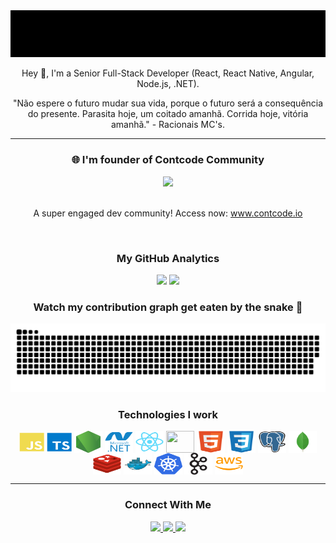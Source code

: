 <div align="center">
  <img src="https://github.com/eduardoboares/eduardoboares/blob/main/gifs/readme-my-name2.gif" alt="animated" />
</div>

<p align="center">
  Hey 👋, I'm a Senior Full-Stack Developer (React, React Native, Angular, Node.js, .NET).
</p>
<p align="center">
   "Não espere o futuro mudar sua vida, porque o futuro será a consequência do presente. Parasita hoje, um coitado amanhã. Corrida hoje, vitória amanhã." - Racionais MC's.
</p>

---

<h3 align="center">🌐 I'm founder of Contcode Community</h3>
<div align="center">
  <a href="https://www.contcode.io">
    <img width="504" src="https://www.contcode.io/images/contcode-logo.png">
  </a>
</div>
<br />
<p align="center">
  A super engaged dev community! Access now:
  <a href="https://www.contcode.io">
    www.contcode.io
  </a>
</p>
<br />
<h3 align="center">My GitHub Analytics</h3>
<p align="center">
  <img height="150px" src="https://github-readme-streak-stats.herokuapp.com?user=eduardoboares&theme=midnight-purple&hide_border=true&border_radius=0&date_format=j%2Fn%5B%2FY%5D&card_width=435" />
   <img height="150px" src="https://github-readme-stats-git-masterrstaa-rickstaa.vercel.app/api/top-langs/?username=eduardoboares&layout=compact&theme=midnight-purple&hide_border=true" />
</p>

<div align="center">
  <h3 align="center">Watch my contribution graph get eaten by the snake 🐍</h3>
  
  <img src="https://github.com/eduardoboares/eduardoboares/blob/output/github-contribution-grid-snake.svg" alt="animated" />
</div>

<h3 align="center">Technologies I work</h3>

<div align="center">
  <img align="center" height="30" width="40" src="https://raw.githubusercontent.com/devicons/devicon/master/icons/javascript/javascript-plain.svg">
  <img align="center" height="30" width="40" src="https://raw.githubusercontent.com/devicons/devicon/master/icons/typescript/typescript-plain.svg">
  <img align="center" height="35" width="45" src="https://raw.githubusercontent.com/devicons/devicon/master/icons/nodejs/nodejs-original.svg">
  <img align="center" height="35" width="45" src="https://github.com/devicons/devicon/blob/master/icons/dot-net/dot-net-plain-wordmark.svg">
  <img align="center" height="35" width="45" src="https://raw.githubusercontent.com/devicons/devicon/master/icons/react/react-original.svg">
  <img align="center" height="35" width="45" src="https://cdn.jsdelivr.net/gh/devicons/devicon/icons/angularjs/angularjs-original.svg">
  <img align="center" height="35" width="45" src="https://raw.githubusercontent.com/devicons/devicon/master/icons/html5/html5-original.svg">
  <img align="center" height="35" width="45" src="https://raw.githubusercontent.com/devicons/devicon/master/icons/css3/css3-original.svg">
  <img align="center" height="35" width="45" src="https://raw.githubusercontent.com/devicons/devicon/master/icons/postgresql/postgresql-original.svg">
  <img align="center" height="35" width="45" src="https://raw.githubusercontent.com/devicons/devicon/master/icons/mongodb/mongodb-original.svg">
  <img align="center" height="35" width="45" src="https://raw.githubusercontent.com/devicons/devicon/master/icons/redis/redis-original.svg">
  <img align="center" height="35" width="45" src="https://raw.githubusercontent.com/devicons/devicon/master/icons/docker/docker-original.svg">
  <img align="center" height="35" width="45" src="https://raw.githubusercontent.com/devicons/devicon/master/icons/kubernetes/kubernetes-plain.svg">
  <img align="center" height="35" width="45" src="https://raw.githubusercontent.com/devicons/devicon/master/icons/apachekafka/apachekafka-original.svg">
  <img align="center" height="35" width="45" src="https://github.com/devicons/devicon/blob/master/icons/amazonwebservices/amazonwebservices-plain-wordmark.svg">
</div>

---

<h3 align="center">Connect With Me</h3>

<p align="center">
  <a href="https://www.linkedin.com/in/eduardoboares/">
    <img height="25px" src="https://img.shields.io/badge/-LINKEDIN-000000?style=flat-square&logo=Linkedin&logoColor=7e3ace&link=linkedin.com/in/eduardoboares/" />
  </a>
  
  <a href="https://www.instagram.com/eduardo_boares/">
    <img height="25px" src="https://img.shields.io/badge/-INSTAGRAM-000000?style=flat-square&logo=Instagram&logoColor=7e3ace&link=https://www.instagram.com/eduardo_boares/" />
  </a>

  <a href="mailto:eduardop.boares@gmail.com">
    <img height="25px" src="https://img.shields.io/badge/-GMAIL-000000?style=flat-square&logo=Gmail&logoColor=7e3ace&link=mailto:eduardop.boares@gmail.com" />
  </a>
</p>
